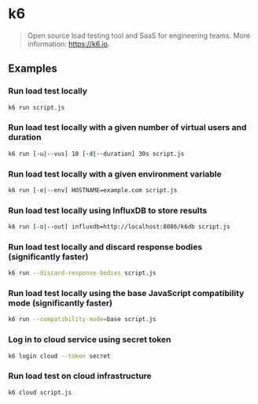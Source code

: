 # k6

> Open source load testing tool and SaaS for engineering teams. More information: <https://k6.io>.

## Examples

### Run load test locally

```bash
k6 run script.js
```

### Run load test locally with a given number of virtual users and duration

```bash
k6 run [-u|--vus] 10 [-d|--duration] 30s script.js
```

### Run load test locally with a given environment variable

```bash
k6 run [-e|--env] HOSTNAME=example.com script.js
```

### Run load test locally using InfluxDB to store results

```bash
k6 run [-o|--out] influxdb=http://localhost:8086/k6db script.js
```

### Run load test locally and discard response bodies (significantly faster)

```bash
k6 run --discard-response-bodies script.js
```

### Run load test locally using the base JavaScript compatibility mode (significantly faster)

```bash
k6 run --compatibility-mode=base script.js
```

### Log in to cloud service using secret token

```bash
k6 login cloud --token secret
```

### Run load test on cloud infrastructure

```bash
k6 cloud script.js
```
